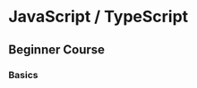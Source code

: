 <img data-src="assets/logo.png" style="height: 180px">
<img data-src="assets/ts-logo.svg" style="height: 180px">

# JavaScript / TypeScript

## Beginner Course

### Basics
